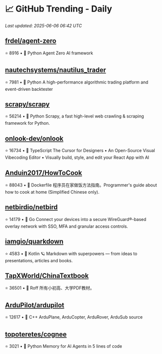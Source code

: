 # 📈 GitHub Trending - Daily

_Last updated: 2025-06-06 06:42 UTC_


## [frdel/agent-zero](https://github.com/frdel/agent-zero)
⭐ 8916  •  📝 Python
Agent Zero AI framework


## [nautechsystems/nautilus_trader](https://github.com/nautechsystems/nautilus_trader)
⭐ 7981  •  📝 Python
A high-performance algorithmic trading platform and event-driven backtester


## [scrapy/scrapy](https://github.com/scrapy/scrapy)
⭐ 56214  •  📝 Python
Scrapy, a fast high-level web crawling & scraping framework for Python.


## [onlook-dev/onlook](https://github.com/onlook-dev/onlook)
⭐ 16734  •  📝 TypeScript
The Cursor for Designers • An Open-Source Visual Vibecoding Editor • Visually build, style, and edit your React App with AI


## [Anduin2017/HowToCook](https://github.com/Anduin2017/HowToCook)
⭐ 88043  •  📝 Dockerfile
程序员在家做饭方法指南。Programmer's guide about how to cook at home (Simplified Chinese only).


## [netbirdio/netbird](https://github.com/netbirdio/netbird)
⭐ 14179  •  📝 Go
Connect your devices into a secure WireGuard®-based overlay network with SSO, MFA and granular access controls.


## [iamgio/quarkdown](https://github.com/iamgio/quarkdown)
⭐ 4583  •  📝 Kotlin
🪐 Markdown with superpowers — from ideas to presentations, articles and books.


## [TapXWorld/ChinaTextbook](https://github.com/TapXWorld/ChinaTextbook)
⭐ 36501  •  📝 Roff
所有小初高、大学PDF教材。


## [ArduPilot/ardupilot](https://github.com/ArduPilot/ardupilot)
⭐ 12617  •  📝 C++
ArduPlane, ArduCopter, ArduRover, ArduSub source


## [topoteretes/cognee](https://github.com/topoteretes/cognee)
⭐ 3021  •  📝 Python
Memory for AI Agents in 5 lines of code

